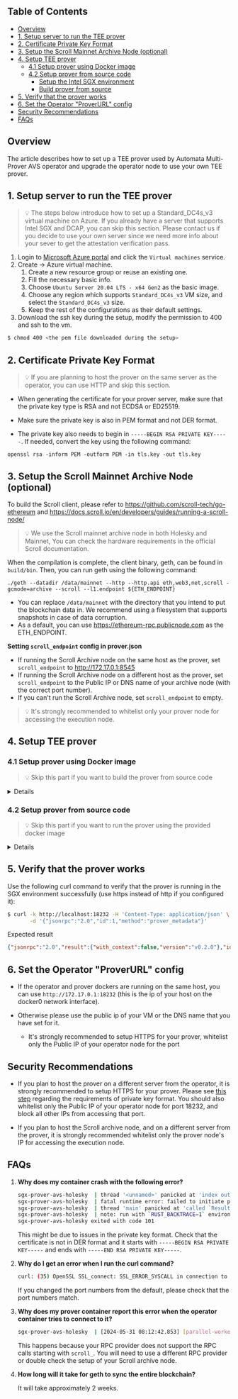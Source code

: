 ## Table of Contents <!-- omit in toc -->
- [Overview](#overview)
- [1. Setup server to run the TEE prover](#1-setup-server-to-run-the-tee-prover)
- [2. Certificate Private Key Format](#2-certificate-private-key-format)
- [3. Setup the Scroll Mainnet Archive Node (optional)](#3-setup-the-scroll-mainnet-archive-node-optional)
- [4. Setup TEE prover](#4-setup-tee-prover)
  - [4.1 Setup prover using Docker image](#41-setup-prover-using-docker-image)
  - [4.2 Setup prover from source code](#42-setup-prover-from-source-code)
    - [Setup the Intel SGX environment](#setup-the-intel-sgx-environment)
    - [Build prover from source](#build-prover-from-source)
- [5. Verify that the prover works](#5-verify-that-the-prover-works)
- [6. Set the Operator "ProverURL" config](#6-set-the-operator-proverurl-config)
- [Security Recommendations](#security-recommendations)
- [FAQs](#faqs)

## Overview
The article describes how to set up a TEE prover used by Automata Multi-Prover AVS operator and upgrade the operator node to use your own TEE prover.

## 1. Setup server to run the TEE prover
> 💡 The steps below introduce how to set up a Standard_DC4s_v3 virtual machine on Azure. If you already have a server that supports Intel SGX and DCAP, you can skip this section. Please contact us if you decide to use your own server since we need more info about your sever to get the attestation verification pass.

1. Login to [Microsoft Azure portal](https://portal.azure.com/#home) and click the `Virtual machines` service.
2. Create → Azure virtual machine.
    1. Create a new resource group or reuse an existing one.
    2. Fill the necessary basic info.
    3. Choose `Ubuntu Server 20.04 LTS - x64 Gen2` as the basic image.
    4. Choose any region which supports `Standard_DC4s_v3` VM size, and select the `Standard_DC4s_v3` size.
    5. Keep the rest of the configurations as their default settings.
3. Download the ssh key during the setup, modify the permission to 400 and ssh to the vm.

```bash
$ chmod 400 <the pem file downloaded during the setup>
```

## 2. Certificate Private Key Format
> 💡 If you are planning to host the prover on the same server as the operator, you can use HTTP and skip this section.

- When generating the certificate for your prover server, make sure that the private key type is RSA and not ECDSA or ED25519.

- Make sure the private key is also in PEM format and not DER format.

- The private key also needs to begin in `-----BEGIN RSA PRIVATE KEY-----`. If needed, convert the key using the following command:

```
openssl rsa -inform PEM -outform PEM -in tls.key -out tls.key
```

## 3. Setup the Scroll Mainnet Archive Node (optional)

To build the Scroll client, please refer to https://github.com/scroll-tech/go-ethereum and https://docs.scroll.io/en/developers/guides/running-a-scroll-node/

> 💡 We use the Scroll mainnet archive node in both Holesky and Mainnet, You can check the hardware requirements in the official Scroll documentation.

When the compilation is complete, the client binary, geth, can be found in `build/bin`.
Then, you can run geth using the following command:
```
./geth --datadir /data/mainnet --http --http.api eth,web3,net,scroll -gcmode=archive --scroll --l1.endpoint ${ETH_ENDPOINT}
```

- You can replace `/data/mainnet` with the directory that you intend to put the blockchain data in. We recommend using a filesystem that supports snapshots in case of data corruption.
- As a default, you can use https://ethereum-rpc.publicnode.com as the ETH_ENDPOINT.

**Setting `scroll_endpoint` config in prover.json**  
- If running the Scroll Archive node on the same host as the prover, set `scroll_endpoint` to http://172.17.0.1:8545
- If running the Scroll Archive node on a different host as the prover, set `scroll_endpoint` to the Public IP or DNS name of your archive node (with the correct port number).
- If you can't run the Scroll Archive node, set `scroll_endpoint` to empty.

> 💡 It's strongly recommended to whitelist only your prover node for accessing the execution node.

## 4. Setup TEE prover

### 4.1 Setup prover using Docker image
> 💡 Skip this part if you want to build the prover from source code

<details>


1. Clone the setup repo and enter the `mainnet` or `holesky` folder
```bash
$ git clone https://github.com/automata-network/multiprover-avs-operator-setup

$ cd multiprover-avs-operator-setup/prover/mainnet
# or
$ cd multiprover-avs-operator-setup/prover/holesky
```

2. Update the configuration
```bash
$ cp config/prover.json.example config/prover.json
$ vim config/prover.json
```

If using HTTPS, also move your cert and key into the config folder.

```json
{
    "scroll_endpoint": "<Scroll Mainnet Archive Node RPC endpoint>",
    "scroll_chain_id": 534352,
    "server": {
        "tls": "/a/b/c"
    }
}
```

Below are the configs that you **need to provide**:
* **scroll_endpoint**:
  * the endpoint of scroll, for example: `http://localhost:8545`.
  * To setup the scroll archive node, please check this guide: [Setup the Scroll Archive Node](#3-setup-the-scroll-archive-node)
  * If you cannot run the Scroll Archive Node, you can temporarily set the **scroll_endpoint** field to blank.

* **server.tls**:
  * the path to the tls cert and key.
  * Leave as an empty string if not using HTTPS. Our scripts assume that the cert and key are inside the config folder, and that the cert and key have the same basename. For example, if the the path is set to `config/tls`, the prover will then try to load `./config/tls.crt` and `./config/tls.key`.

3. Run the sgx prover
```bash
$ ./run.sh docker
# or
$ ./run.sh docker -d # to run in the background
```

---

</details>

### 4.2 Setup prover from source code

> 💡 Skip this part if you want to run the prover using the provided docker image

<details>


#### Setup the Intel SGX environment
1. Clone the setup repo and setup the SGX environment.
```bash
$ git clone https://github.com/automata-network/multiprover-avs-operator-setup
$ cd multiprover-avs-operator-setup/prover/scripts
$ sudo ./sgx_install_deps.sh
```

#### Build prover from source
1. Change to the prover directory and clone the latest sgx-prover code and switch to the `avs` branch
```bash
$ cd ..
$ git clone -b avs https://github.com/automata-network/sgx-prover.git
$ cd sgx-prover
```

2. Switch to the root user, and compile the code
```bash
$ sudo -s
$ . ~/.bashrc
$ BUILD=1 RELEASE=1 ./scripts/prover.sh
```

3. Now, go to either the `mainnet` or `holesky` folder and copy over the sgx-prover and sgx_prover_enclave binary.

```bash
$ cd ../mainnet
# or
$ cd ../holesky

$ cp ../sgx-prover/bin/sgx/target/release/sgx-prover sgx_prover
$ cp ../sgx-prover/bin/sgx/target/release/sgx_prover_enclave.signed.so .
```


4. Update the configuration
```bash
$ cp config/prover.json.example config/prover.json
$ vim config/prover.json
```

If using HTTPS, also move your cert and key into the config folder.


```json
{
    "scroll_endpoint": "<Scroll Mainnet Archive Node RPC endpoint>",
    "scroll_chain_id": 534352,
    "server": {
        "tls": "/a/b/c"
    }
}
```

Below are the configs that you **need to provide**:

* **scroll_endpoint**:
  * the endpoint of scroll, for example: `http://localhost:8545`.
  * To setup the scroll archive node, please check this guide: [Setup the Scroll Archive Node](#3-setup-the-scroll-archive-node)
  * If you cannot run the Scroll Archive Node, you can temporarily set the **scroll_endpoint** field to blank.

* **server.tls**:
  * the path to the tls cert and key.
  * Leave as an empty string if not using HTTPS. Our scripts assume that the cert and key are inside the config folder, and that the cert and key have the same basename. For example, if the the path is set to `config/tls`, the prover will then try to load `./config/tls.crt` and `./config/tls.key`.
 
5. Run the sgx prover
```bash
$ ./run.sh binary
```

</details>

## 5. Verify that the prover works
Use the following curl command to verify that the prover is running in the SGX environment successfully (use https instead of http if you configured it):


```bash
$ curl -k http://localhost:18232 -H 'Content-Type: application/json' \
       -d '{"jsonrpc":"2.0","id":1,"method":"prover_metadata"}'
```
Expected result
```json
{"jsonrpc":"2.0","result":{"with_context":false,"version":"v0.2.0"},"id":1}
```


## 6. Set the Operator "ProverURL" config

- If the operator and prover dockers are running on the same host, you can use `http://172.17.0.1:18232` (this is the ip of your host on the docker0 network interface).

- Otherwise please use the public ip of your VM or the DNS name that you have set for it.
  - It's strongly recommended to setup HTTPS for your prover, whitelist only the Public IP of your operator node for the port

## Security Recommendations

- If you plan to host the prover on a different server from the operator, it is strongly recommended to setup HTTPS for your prover. Please see [this step](#2-certificate-private-key-format) regarding the requirements of private key format. You should also whitelist only the Public IP of your operator node for port 18232, and block all other IPs from accessing that port.

- If you plan to host the Scroll archive node, and on a different server from the prover, it is strongly recommended whitelist only the prover node's IP for accessing the execution node.

## FAQs

1. **Why does my container crash with the following error?**

    ```bash
    sgx-prover-avs-holesky  | thread '<unnamed>' panicked at 'index out of bounds: the len is 0 but the index is 0', /root/.cargo/git/checkouts/net-http-rs-161299090de15460/2451885/src/http_server.rs:129:43
    sgx-prover-avs-holesky  | fatal runtime error: failed to initiate panic, error 5
    sgx-prover-avs-holesky  | thread 'main' panicked at 'called `Result::unwrap()` on an `Err` value: SGX_ERROR_ENCLAVE_CRASHED', sgx-prover/src/main.rs:38:6
    sgx-prover-avs-holesky  | note: run with `RUST_BACKTRACE=1` environment variable to display a backtrace
    sgx-prover-avs-holesky exited with code 101

    ```

    This might be due to issues in the private key format. Check that the certificate is not in DER format and it starts with `-----BEGIN RSA PRIVATE KEY-----` and ends with `-----END RSA PRIVATE KEY-----`.



2. **Why do I get an error when I run the curl command?**

    ```bash
    curl: (35) OpenSSL SSL_connect: SSL_ERROR_SYSCALL in connection to localhost:18232
    ```

    If you changed the port numbers from the default, please check that the port numbers match.

3. **Why does my prover container report this error when the operator container tries to connect to it?**
   ```bash
   sgx-prover-avs-holesky  | [2024-05-31 08:12:42.853] [parallel-worker-0] [base::thread:75] [ERROR] - parallel execution fail: task:6146778, info: ResponseError("scroll_getBlockTraceByNumberOrHash(Number(6146778),) -> scroll_types::trace::BlockTrace", JsonrpcErrorObj { code: 32601, message: "the method scroll_getBlockTraceByNumberOrHash does not exist/is not available", data: None })
   ```
   This happens because your RPC provider does not support the RPC calls starting with `scroll_`. You will need to use a different RPC provider or double check the setup of your Scroll archive node.

4. **How long will it take for geth to sync the entire blockchain?**

    It will take approximately 2 weeks.
